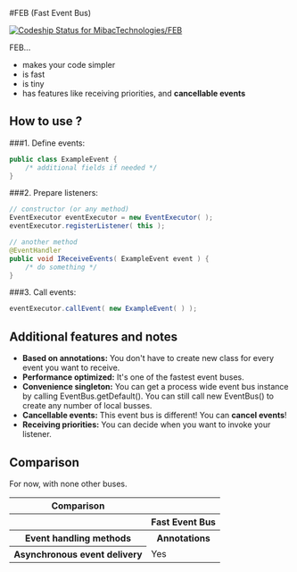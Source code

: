 #FEB (Fast Event Bus)

[![Codeship Status for MibacTechnologies/FEB](https://codeship.com/projects/9845fa70-b6f8-0132-291f-76108d3aca64/status?branch=1.1)](https://codeship.com/projects/71199)

FEB...

* makes your code simpler
* is fast
* is tiny
* has features like receiving priorities, and **cancellable events**  


How to use ?
------------
###1. Define events:
```java
public class ExampleEvent {
	/* additional fields if needed */
}
```

###2. Prepare listeners:
```java
// constructor (or any method)
EventExecutor eventExecutor = new EventExecutor( );
eventExecutor.registerListener( this );

// another method
@EventHandler
public void IReceiveEvents( ExampleEvent event ) {
	/* do something */
}
```

###3. Call events:
```java
eventExecutor.callEvent( new ExampleEvent( ) );
```

Additional features and notes
------------------------------
* **Based on annotations:** You don't have to create new class for every event you want to receive.
* **Performance optimized:** It's one of the fastest event buses.
* **Convenience singleton:** You can get a process wide event bus instance by calling EventBus.getDefault(). You can still call new EventBus() to create any number of local busses.
* **Cancellable events:** This event bus is different! You can **cancel events**!
* **Receiving priorities:** You can decide when you want to invoke your listener.

Comparison
----------
For now, with none other buses.

<table>
	<tr>
		<th>Comparison</th>
	<tr>
		<th></th>
		<th>Fast Event Bus</th>
	</tr>
	<tr>
		<th>Event handling methods</th>
		<th>Annotations</th>
	</tr>	
    <tr>
        <th>Asynchronous event delivery</th>
        <td>Yes</td>
    </tr>
</table>